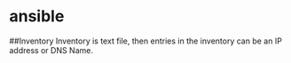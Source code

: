 # ansible

##Inventory
Inventory is text file, then entries in the inventory can be an IP address or DNS Name.
